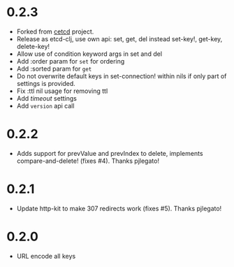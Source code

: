 # 0.2.3

- Forked from [cetcd](https://github.com/dwwoelfel/cetcd) project.
- Release as etcd-clj, use own api: set, get, del instead set-key!, get-key, delete-key!
- Allow use of condition keyword args in set and del
- Add :order param for `set` for ordering
- Add :sorted param for `get`
- Do not overwrite default keys in set-connection! within nils if only part of settings is provided.
- Fix :ttl nil usage for removing ttl
- Add *timeout* settings 
- Add `version` api call

# 0.2.2

- Adds support for prevValue and prevIndex to delete, implements compare-and-delete! (fixes #4). Thanks pjlegato!

# 0.2.1

- Update http-kit to make 307 redirects work (fixes #5). Thanks pjlegato!

# 0.2.0

- URL encode all keys

